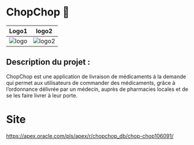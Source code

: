 # ChopChop 🐰
| Logo1 | logo2 | 
| ------- | ------- | 
![logo](https://github.com/AlphaxHotelxMikexEchoxDelta/ChopChop/assets/95902084/f8d24463-e010-4227-b5a5-19d1a651425e)</td> | ![logo2](https://github.com/AlphaxHotelxMikexEchoxDelta/ChopChop/assets/95902084/8a1d3204-b366-46cc-bb8f-d89fd1071d4a)</td> | ![logo3](https://github.com/AlphaxHotelxMikexEchoxDelta/ChopChop/assets/95902084/99191aa4-3052-497d-8677-29d8223d58b4)</td> |


## Description du projet : 
ChopChop est une application de livraison de médicaments à la demande qui permet aux utilisateurs de commander des médicaments, grâce à l’ordonnance délivrée par un médecin, auprès de pharmacies locales et de se les faire livrer à leur porte. 

# Site
https://apex.oracle.com/pls/apex/r/chopchop_db/chop-chop106091/
